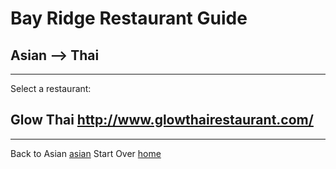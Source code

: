 # Bay Ridge Restaurant Guide
## Asian --> Thai
---
Select a restaurant:
## Glow Thai http://www.glowthairestaurant.com/
---
Back to Asian [asian](asian)
Start Over [home](../home.md)
